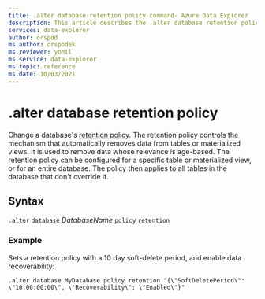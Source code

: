 ```yaml
---
title: .alter database retention policy command- Azure Data Explorer
description: This article describes the .alter database retention policy command in Azure Data Explorer.
services: data-explorer
author: orspod
ms.author: orspodek
ms.reviewer: yonil
ms.service: data-explorer
ms.topic: reference
ms.date: 10/03/2021
---
```

# .alter database retention policy

Change a database's [retention policy](retentionpolicy.md). The retention policy controls the mechanism that automatically removes data from tables or materialized views. It is used to remove data whose relevance is age-based. The retention policy can be configured for a specific table or materialized view, or for an entire database. The policy then applies to all tables in the database that don't override it.
 

## Syntax

`.alter` `database` *DatabaseName* `policy` `retention` 

### Example

Sets a retention policy with a 10 day soft-delete period, and enable data recoverability:

```kusto
.alter database MyDatabase policy retention "{\"SoftDeletePeriod\": \"10.00:00:00\", \"Recoverability\": \"Enabled\"}"
```
